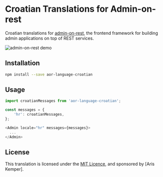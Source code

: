 # Croatian Translations for Admin-on-rest

Croatian translations for [admin-on-rest](https://github.com/marmelab/admin-on-rest), the frontend framework for building admin applications on top of REST services.

![admin-on-rest demo](http://static.marmelab.com/admin-on-rest.gif)

## Installation

```sh
npm install --save aor-language-croatian
```

## Usage

```js
import croatianMessages from 'aor-language-croatian';

const messages = {
    'hr': croatianMessages,
};

<Admin locale="hr" messages={messages}>
  ...
</Admin>
```

## License

This translation is licensed under the [MIT Licence](LICENSE), and sponsored by [Aris Kemper].